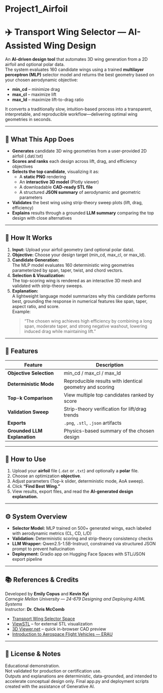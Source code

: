 # Project1_Airfoil


# ✈️ Transport Wing Selector — AI-Assisted Wing Design

An **AI-driven design tool** that automates 3D wing generation from a 2D airfoil and optional polar data.  
The system evaluates 160 candidate wings using a trained **multilayer perceptron (MLP)** selector model and returns the best geometry based on your chosen aerodynamic objective:
- **min_cd** – minimize drag  
- **max_cl** – maximize lift  
- **max_ld** – maximize lift-to-drag ratio  

It converts a traditionally slow, intuition-based process into a transparent, interpretable, and reproducible workflow—delivering optimal wing geometries in seconds.

---

## 🚀 What This App Does
- **Generates** candidate 3D wing geometries from a user-provided 2D airfoil (.dat/.txt)  
- **Scores and ranks** each design across lift, drag, and efficiency objectives  
- **Selects the top candidate**, visualizing it as:
  - A **static PNG** rendering  
  - An **interactive 3D model** (Plotly viewer)  
  - A downloadable **CAD-ready STL file**  
  - A structured **JSON summary** of aerodynamic and geometric parameters  
- **Validates** the best wing using strip-theory sweep plots (lift, drag, efficiency)  
- **Explains** results through a grounded **LLM summary** comparing the top design with close alternatives

---

## 🧠 How It Works
1. **Input:** Upload your airfoil geometry (and optional polar data).  
2. **Objective:** Choose your design target (min_cd, max_cl, or max_ld).  
3. **Candidate Generation:**  
   The MLP model evaluates 160 deterministic wing geometries parameterized by span, taper, twist, and chord vectors.  
4. **Selection & Visualization:**  
   The top-scoring wing is rendered as an interactive 3D mesh and validated with strip-theory sweeps.  
5. **Explanation:**  
   A lightweight language model summarizes why this candidate performs best, grounding the response in numerical features like span, taper, aspect ratio, and score.  
   Example:  
   > “The chosen wing achieves high efficiency by combining a long span, moderate taper, and strong negative washout, lowering induced drag while maintaining lift.”

---

## 🧩 Features
| Feature | Description |
|----------|-------------|
| **Objective Selection** | min_cd / max_cl / max_ld |
| **Deterministic Mode** | Reproducible results with identical geometry and scoring |
| **Top-k Comparison** | View multiple top candidates ranked by score |
| **Validation Sweep** | Strip-theory verification for lift/drag trends |
| **Exports** | `.png`, `.stl`, `.json` artifacts |
| **Grounded LLM Explanation** | Physics-based summary of the chosen design |

---

## 🧭 How to Use
1. Upload your **airfoil** file (`.dat` or `.txt`) and optionally a **polar** file.  
2. Choose an optimization **objective**.  
3. Adjust parameters (Top-k slider, deterministic mode, AoA sweep).  
4. Click **“Find Best Wing.”**  
5. View results, export files, and read the **AI-generated design explanation.**

---

## ⚙️ System Overview
- **Selector Model:** MLP trained on 500+ generated wings, each labeled with aerodynamic metrics (CL, CD, L/D)  
- **Validation:** Deterministic scoring and strip-theory consistency checks  
- **LLM Wrapper:** Qwen2.5-1.5B-Instruct, constrained via structured JSON prompt to prevent hallucination  
- **Deployment:** Gradio app on Hugging Face Spaces with STL/JSON export pipeline  

---

## 📚 References & Credits
Developed by **Emily Copus** and **Kevin Kyi**  
*Carnegie Mellon University — 24-679 Designing and Deploying AI/ML Systems*  
Instructor: **Dr. Chris McComb**

- [Transport Wing Selector Space](https://huggingface.co/spaces/kevinkyi/Project1_Airfoil_Interface)  
- [ViewSTL](https://www.viewstl.com/) – for external STL visualization  
- [3D Viewer.net](https://3dviewer.net/) – quick in-browser CAD preview  
- [Introduction to Aerospace Flight Vehicles — ERAU](https://eaglepubs.erau.edu/introductiontoaerospaceflightvehicles/chapter/wing-shapes-and-nomenclature/)

---

## 🧾 License & Notes
Educational demonstration.  
Not validated for production or certification use.  
Outputs and explanations are deterministic, data-grounded, and intended to accelerate conceptual design only.
Final app.py and deployment scripts created with the assistance of Generative AI. 


